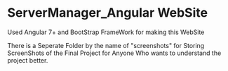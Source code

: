 # ServerManager_Angular WebSite

Used Angular 7+ and BootStrap FrameWork for making this WebSite

There is a Seperate Folder by the name of "screenshots" for Storing ScreenShots of the Final Project 
for Anyone Who wants to understand the project better. 
